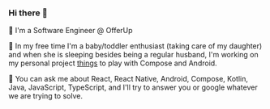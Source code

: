 ### Hi there 👋

<!--
**JuanAlejandro/JuanAlejandro** is a ✨ _special_ ✨ repository because its `README.md` (this file) appears on your GitHub profile.

Here are some ideas to get you started:

- 🔭 I’m currently working on ...
- 🌱 I’m currently learning ...
- 👯 I’m looking to collaborate on ...
- 🤔 I’m looking for help with ...
- 💬 Ask me about ...
- 📫 How to reach me: ...
- 😄 Pronouns: ...
- ⚡ Fun fact: ...
-->

💼 I'm a Software Engineer @ OfferUp 

🛟 In my free time I'm a baby/toddler enthusiast (taking care of my daughter) and when she is sleeping besides being a regular husband, I'm working on my personal project [things](https://play.google.com/store/apps/details?id=com.juanisandroing.things) to play with Compose and Android.

💬 You can ask me about React, React Native, Android, Compose, Kotlin, Java, JavaScript, TypeScript, and I'll try to answer you or google whatever we are trying to solve.

